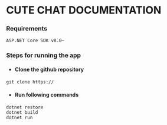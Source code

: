 # CUTE CHAT DOCUMENTATION

### Requirements

`ASP.NET Core SDK v8.0~`

### Steps for running the app

* #### Clone the github repository
```shell
git clone https://
```

* #### Run following commands
```shell
dotnet restore
dotnet build
dotnet run
```



